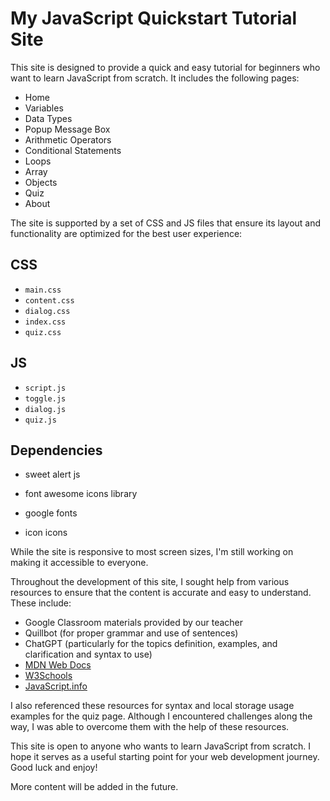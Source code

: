 # My JavaScript Quickstart Tutorial Site

This site is designed to provide a quick and easy tutorial for beginners who want to learn JavaScript from scratch. It includes the following pages:

- Home
- Variables
- Data Types
- Popup Message Box
- Arithmetic Operators
- Conditional Statements
- Loops
- Array
- Objects
- Quiz
- About

The site is supported by a set of CSS and JS files that ensure its layout and functionality are optimized for the best user experience:

## CSS
- `main.css`
- `content.css`
- `dialog.css`
- `index.css`
- `quiz.css`

## JS
- `script.js`
- `toggle.js`
- `dialog.js`
- `quiz.js`

## Dependencies

- sweet alert js

- font awesome icons library

- google fonts

- icon icons

While the site is responsive to most screen sizes, I'm still working on making it accessible to everyone.

Throughout the development of this site, I sought help from various resources to ensure that the content is accurate and easy to understand. These include:

- Google Classroom materials provided by our teacher
- Quillbot (for proper grammar and use of sentences)
- ChatGPT (particularly for the topics definition, examples, and clarification and syntax to use)
- [MDN Web Docs](https://developer.mozilla.org/en-US/docs/Web/JavaScript)
- [W3Schools](https://www.w3schools.com/js/default.asp)
- [JavaScript.info](https://javascript.info/)

I also referenced these resources for syntax and local storage usage examples for the quiz page. Although I encountered challenges along the way, I was able to overcome them with the help of these resources.

This site is open to anyone who wants to learn JavaScript from scratch. I hope it serves as a useful starting point for your web development journey. Good luck and enjoy!

More content will be added in the future.

